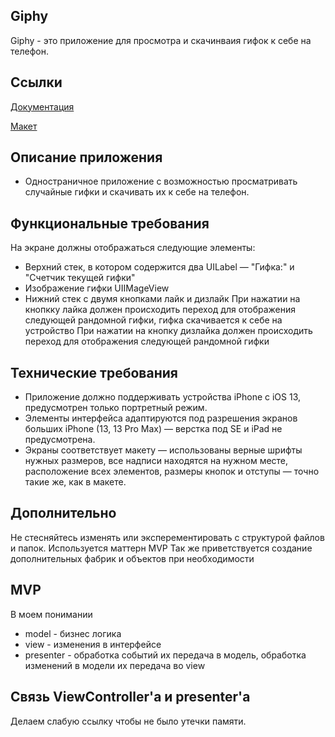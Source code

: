 ## **Giphy**

Giphy - это приложение для просмотра и скачинваия гифок к себе на телефон.

## **Ссылки**

[Документация](https://developers.giphy.com/explorer/?)

[Макет](https://www.figma.com/file/CFVmaTZ621FgTJHsr20sCG/Giphy-Quiz-(YP)?node-id=0%3A1&t=AyyunAewwqNoVniU-1)

## **Описание приложения**

-  Одностраничное приложение с возможностью просматривать случайные гифки и скачивать их к себе на телефон. 

## **Функциональные требования**

На экране должны отображаться следующие элементы: 
- Верхний стек, в котором содержится два UILabel — "Гифка:" и "Счетчик текущей гифки"
- Изображение гифки UIIMageView
- Нижний стек c двумя кнопками лайк и дизлайк
При нажатии на кнопкку лайка должен происходить переход для отображения следующей рандомной гифки, гифка скачивается к себе на устройство
При нажатии на кнопку дизлайка должен происходить переход для отображения следующей рандомной гифки

## **Технические требования**

- Приложение должно поддерживать устройства iPhone с iOS 13, предусмотрен только портретный режим.
- Элементы интерфейса адаптируются под разрешения экранов больших iPhone (13, 13 Pro Max) — верстка под SE и iPad не предусмотрена.
- Экраны соответствует макету — использованы верные шрифты нужных размеров, все надписи находятся на нужном месте, расположение всех элементов, размеры кнопок и отступы — точно такие же, как в макете.

## **Дополнительно**
Не стесняйтесь изменять или эксперементировать с структурой файлов и папок. Используется маттерн MVP
Так же приветствуется создание дополнительных фабрик и объектов при необходимости

## **MVP**
В моем понимании
- model - бизнес логика
- view - изменения в интерфейсе
- presenter - обработка событий их передача в модель, обработка изменений в модели их передача во view

## **Связь ViewController'a и presenter'a**
Делаем слабую ссылку чтобы не было утечки памяти. 
